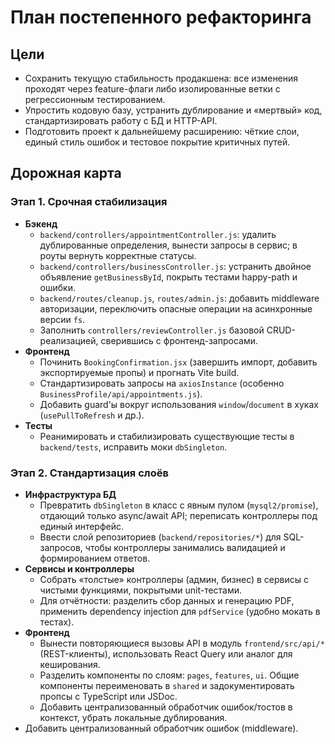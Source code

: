 # План постепенного рефакторинга

## Цели
- Сохранить текущую стабильность продакшена: все изменения проходят через feature-флаги либо изолированные ветки с регрессионным тестированием.
- Упростить кодовую базу, устранить дублирование и «мертвый» код, стандартизировать работу с БД и HTTP-API.
- Подготовить проект к дальнейшему расширению: чёткие слои, единый стиль ошибок и тестовое покрытие критичных путей.

## Дорожная карта

### Этап 1. Срочная стабилизация
- **Бэкенд**
  - `backend/controllers/appointmentController.js`: удалить дублированные определения, вынести запросы в сервис; в роуты вернуть корректные статусы.
  - `backend/controllers/businessController.js`: устранить двойное объявление `getBusinessById`, покрыть тестами happy-path и ошибки.
  - `backend/routes/cleanup.js`, `routes/admin.js`: добавить middleware авторизации, переключить опасные операции на асинхронные версии `fs`.
  - Заполнить `controllers/reviewController.js` базовой CRUD-реализацией, сверившись с фронтенд-запросами.
- **Фронтенд**
  - Починить `BookingConfirmation.jsx` (завершить импорт, добавить экспортируемые пропы) и прогнать Vite build.
  - Стандартизировать запросы на `axiosInstance` (особенно `BusinessProfile/api/appointments.js`).
  - Добавить guard'ы вокруг использования `window`/`document` в хуках (`usePullToRefresh` и др.).
- **Тесты**
  - Реанимировать и стабилизировать существующие тесты в `backend/tests`, исправить моки `dbSingleton`.

### Этап 2. Стандартизация слоёв
- **Инфраструктура БД**
  - Превратить `dbSingleton` в класс с явным пулом (`mysql2/promise`), отдающий только async/await API; переписать контроллеры под единый интерфейс.
  - Ввести слой репозиториев (`backend/repositories/*`) для SQL-запросов, чтобы контроллеры занимались валидацией и формированием ответов.
- **Сервисы и контроллеры**
  - Собрать «толстые» контроллеры (админ, бизнес) в сервисы с чистыми функциями, покрытыми unit-тестами.
  - Для отчётности: разделить сбор данных и генерацию PDF, применить dependency injection для `pdfService` (удобно мокать в тестах).
- **Фронтенд**
  - Вынести повторяющиеся вызовы API в модуль `frontend/src/api/*` (REST-клиенты), использовать React Query или аналог для кеширования.
  - Разделить компоненты по слоям: `pages`, `features`, `ui`. Общие компоненты переименовать в `shared` и задокументировать пропсы с TypeScript или JSDoc.
  - Добавить централизованный обработчик ошибок/тостов в контекст, убрать локальные дублирования.
- Добавить централизованный обработчик ошибок (middleware).
